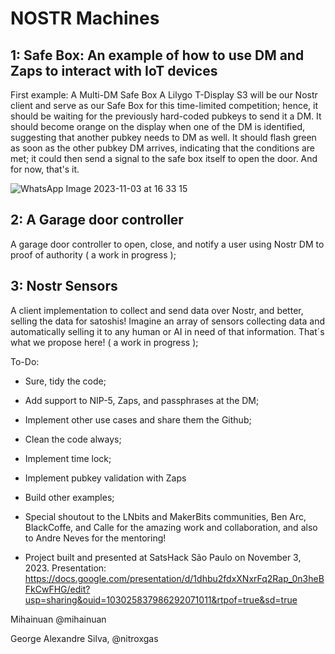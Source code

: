 # NOSTR Machines

## 1: Safe Box: An example of how to use DM and Zaps to interact with IoT devices
First example: A Multi-DM Safe Box
A Lilygo T-Display S3 will be our Nostr client and serve as our Safe Box for this time-limited competition; hence, it should be waiting for the previously hard-coded pubkeys to send it a DM.
It should become orange on the display when one of the DM is identified, suggesting that another pubkey needs to DM as well. It should flash green as soon as the other pubkey DM arrives, indicating that the conditions are met; it could then send a signal to the safe box itself to open the door. And for now, that's it.

![WhatsApp Image 2023-11-03 at 16 33 15](https://github.com/nitroxgas/nostrmachine/assets/6924947/6b8db513-9de9-42f5-8eed-76a7eb09679e)

## 2: A Garage door controller
A garage door controller to open, close, and notify a user using Nostr DM to proof of authority ( a work in progress );

## 3: Nostr Sensors
A client implementation to collect and send data over Nostr, and better, selling the data for satoshis! Imagine an array of sensors collecting data and automatically selling it to any human or AI in need of that information. That´s what we propose here! ( a work in progress );

To-Do:
* Sure, tidy the code;
* Add support to NIP-5, Zaps, and passphrases at the DM;
* Implement other use cases and share them the Github;
* Clean the code always;
* Implement time lock;
* Implement pubkey validation with Zaps
* Build other examples;

* Special shoutout to the LNbits and MakerBits communities, Ben Arc, BlackCoffe, and Calle for the amazing work and collaboration, and also to Andre Neves for the mentoring!

* Project built and presented at SatsHack São Paulo on November 3, 2023. Presentation: https://docs.google.com/presentation/d/1dhbu2fdxXNxrFq2Rap_0n3heBFkCwFHG/edit?usp=sharing&ouid=103025837986292071011&rtpof=true&sd=true

Mihainuan @mihainuan

George Alexandre Silva, @nitroxgas



